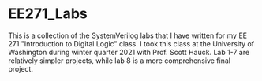 # EE271_Labs

This is a collection of the SystemVerilog labs that I have written for my EE 271 "Introduction to Digital Logic" class. I took this class at the University of Washington
during winter quarter 2021 with Prof. Scott Hauck. Lab 1-7 are relatively simpler projects, while lab 8 is a more comprehensive final project.
